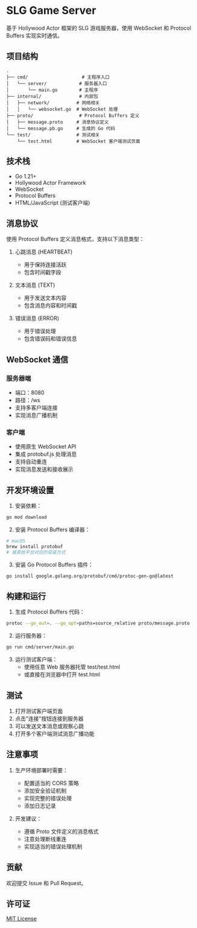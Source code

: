 # SLG Game Server

基于 Hollywood Actor 框架的 SLG 游戏服务器，使用 WebSocket 和 Protocol Buffers 实现实时通信。

## 项目结构

```
.
├── cmd/                    # 主程序入口
│   └── server/            # 服务器入口
│       └── main.go        # 主程序
├── internal/              # 内部包
│   ├── network/          # 网络相关
│   │   └── websocket.go  # WebSocket 处理
├── proto/                 # Protocol Buffers 定义
│   ├── message.proto     # 消息协议定义
│   └── message.pb.go     # 生成的 Go 代码
└── test/                 # 测试相关
    └── test.html         # WebSocket 客户端测试页面
```

## 技术栈

- Go 1.21+
- Hollywood Actor Framework
- WebSocket
- Protocol Buffers
- HTML/JavaScript (测试客户端)

## 消息协议

使用 Protocol Buffers 定义消息格式，支持以下消息类型：

1. 心跳消息 (HEARTBEAT)
   - 用于保持连接活跃
   - 包含时间戳字段

2. 文本消息 (TEXT)
   - 用于发送文本内容
   - 包含消息内容和时间戳

3. 错误消息 (ERROR)
   - 用于错误处理
   - 包含错误码和错误信息

## WebSocket 通信

### 服务器端

- 端口：8080
- 路径：/ws
- 支持多客户端连接
- 实现消息广播机制

### 客户端

- 使用原生 WebSocket API
- 集成 protobuf.js 处理消息
- 支持自动重连
- 实现消息发送和接收展示

## 开发环境设置

1. 安装依赖：
```bash
go mod download
```

2. 安装 Protocol Buffers 编译器：
```bash
# macOS
brew install protobuf
# 或其他平台对应的安装方式
```

3. 安装 Go Protocol Buffers 插件：
```bash
go install google.golang.org/protobuf/cmd/protoc-gen-go@latest
```

## 构建和运行

1. 生成 Protocol Buffers 代码：
```bash
protoc --go_out=. --go_opt=paths=source_relative proto/message.proto
```

2. 运行服务器：
```bash
go run cmd/server/main.go
```

3. 运行测试客户端：
   - 使用任意 Web 服务器托管 test/test.html
   - 或直接在浏览器中打开 test.html

## 测试

1. 打开测试客户端页面
2. 点击"连接"按钮连接到服务器
3. 可以发送文本消息或观察心跳
4. 打开多个客户端测试消息广播功能

## 注意事项

1. 生产环境部署时需要：
   - 配置适当的 CORS 策略
   - 添加安全验证机制
   - 实现完整的错误处理
   - 添加日志记录

2. 开发建议：
   - 遵循 Proto 文件定义的消息格式
   - 注意处理断线重连
   - 实现适当的错误处理机制

## 贡献

欢迎提交 Issue 和 Pull Request。

## 许可证

[MIT License](LICENSE) 